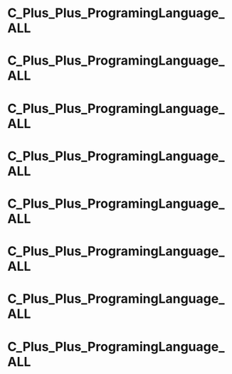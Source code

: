 # C_Plus_Plus_ProgramingLanguage_ALL
# C_Plus_Plus_ProgramingLanguage_ALL
# C_Plus_Plus_ProgramingLanguage_ALL
# C_Plus_Plus_ProgramingLanguage_ALL
# C_Plus_Plus_ProgramingLanguage_ALL
# C_Plus_Plus_ProgramingLanguage_ALL
# C_Plus_Plus_ProgramingLanguage_ALL
# C_Plus_Plus_ProgramingLanguage_ALL
